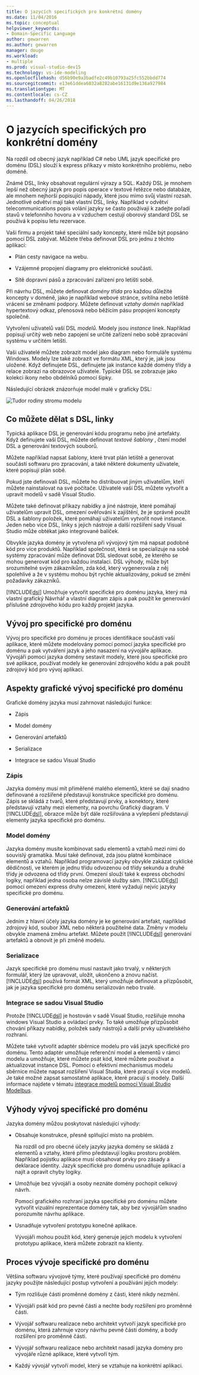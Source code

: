 ```yaml
---
title: O jazycích specifických pro konkrétní domény
ms.date: 11/04/2016
ms.topic: conceptual
helpviewer_keywords:
- Domain-Specific Language
author: gewarren
ms.author: gewarren
manager: douge
ms.workload:
- multiple
ms.prod: visual-studio-dev15
ms.technology: vs-ide-modeling
ms.openlocfilehash: d56b90e9a3badfe2c49b10793a25fc552bbdd774
ms.sourcegitcommit: e13e61ddea6032a8282abe16131d9e136a927984
ms.translationtype: MT
ms.contentlocale: cs-CZ
ms.lasthandoff: 04/26/2018
---
```

# <a name="about-domain-specific-languages"></a>O jazycích specifických pro konkrétní domény

Na rozdíl od obecný jazyk například C# nebo UML jazyk specifické pro doménu (DSL) slouží k express příkazy v místo konkrétního problému, nebo doméně.

Známé DSL, linky obsahovat regulární výrazy a SQL. Každý DSL je mnohem lepší než obecný jazyk pro popis operace v textové řetězce nebo databáze, ale mnohem nejhorší popisující nápady, které jsou mimo svůj vlastní rozsah. Jednotlivé odvětví mají také vlastní DSL, linky. Například v odvětví telecommunications popis volání jazyky se často používají k zadejte pořadí stavů v telefonního hovoru a v vzduchem cestují oborový standard DSL se používá k popisu letu rezervace.

Vaši firmu a projekt také speciální sady koncepty, které může být popsáno pomocí DSL zabývat. Můžete třeba definovat DSL pro jednu z těchto aplikací:

-   Plán cesty navigace na webu.

-   Vzájemné propojení diagramy pro elektronické součásti.

-   Sítě dopravní pásů a zpracování zařízení pro letišti sobě.

Při návrhu DSL, můžete definovat *domény třída* pro každou důležité koncepty v doméně, jako je například webové stránce, svítilna nebo letiště vrácení se změnami podpory. Můžete definovat *vztahy domén* například hypertextový odkaz, přenosová nebo běžícím pásu propojení koncepty společně.

Vytvoření uživatelů vaší DSL *modelů.* Modely jsou *instance* linek. Například popisují určitý web nebo zapojení se určité zařízení nebo sobě zpracování systému v určitém letišti.

Vaši uživatelé můžete zobrazit model jako diagram nebo formuláře systému Windows. Modely lze také zobrazit ve formátu XML, který je, jak jsou uložené. Když definujete DSL, definujete jak instance každé domény třídy a relace zobrazí na obrazovce uživatele. Typické DSL se zobrazuje jako kolekci ikony nebo obdélníků pomocí šipky.

Následující obrázek znázorňuje model malé v graficky DSL:

![Tudor rodiny stromu modelu](../modeling/media/tudor_familytreemodel.png "Tudor_FamilyTreeModel")

## <a name="what-you-can-do-with-dsls"></a>Co můžete dělat s DSL, linky

Typická aplikace DSL je generování kódu programu nebo jiné artefakty. Když definujete vaší DSL, můžete definovat *textové šablony* , čtení model DSL a generování textových souborů.

Můžete například napsat šablony, které trvat plán letiště a generovat součástí softwaru pro zpracování, a také některé dokumenty uživatele, které popisují plán sobě.

Pokud jste definovali DSL, můžete ho distribuovat jiným uživatelům, kteří můžete nainstalovat na své počítače. Uživatelé vaší DSL můžete vytvořit a upravit modelů v sadě Visual Studio.

Můžete také definovat příkazy nabídky a jiné nástroje, které pomáhají uživatelům upravit DSL, omezení ověřování k zajištění, že je správně použít DSL a šablony položek, které pomáhají uživatelům vytvořit nové instance. Jeden nebo více DSL, linky s jejich nástroje a další rozšíření sady Visual Studio může obtékat jako integrované balíček.

Obvykle jazyka domény je vytvořena při vývojový tým má napsat podobné kód pro více produktů. Například společnost, která se specializuje na sobě systémy zpracování může definovat DSL sledovat sobě, ze kterého se mohou generovat kód pro každou instalaci. DSL výhody, může být srozumitelné svým zákazníkům, zda kód, který vygenerovala z něj spolehlivé a že v systému mohou být rychle aktualizovány, pokud se změní požadavky zákazníků.

[!INCLUDE[dsl](../modeling/includes/dsl_md.md)] Umožňuje vytvořit specifické pro doménu jazyka, který má vlastní grafický Návrhář a vlastní diagram zápis a pak použít ke generování příslušné zdrojového kódu pro každý projekt jazyka.

## <a name="domain-specific-development"></a>Vývoj pro specifické pro doménu

Vývoj pro specifické pro doménu je proces identifikace součástí vaší aplikace, které můžete modelovány pomocí pomocí jazyka specifické pro doménu a pak vytváření jazyk a jeho nasazení na vývojáře aplikace. Vývojáři pomocí jazyka domény sestavit modely, které jsou specifické pro své aplikace, používat modely ke generování zdrojového kódu a pak použít zdrojový kód pro vývoj aplikací.

## <a name="aspects-of-graphical-domain-specific-development"></a>Aspekty grafické vývoj specifické pro doménu

Grafické domény jazyka musí zahrnovat následující funkce:

- Zápis

- Model domény

- Generování artefaktů

- Serializace

- Integrace se sadou Visual Studio

### <a name="notation"></a>Zápis

Jazyka domény musí mít přiměřené malého elementů, které se dají snadno definované a rozšířené představují konstrukce specifické pro doménu. Zápis se skládá z tvarů, které představují prvky, a konektory, které představují vztahy mezi elementy, na povrchu Grafický diagram. V [!INCLUDE[dsl](../modeling/includes/dsl_md.md)], obrazce může být dále rozšiřována a vylepšení představují elementy jazyka specifické pro doménu.

### <a name="domain-model"></a>Model domény

Jazyka domény musíte kombinovat sadu elementů a vztahů mezi nimi do souvislý gramatika. Musí také definovat, zda jsou platné kombinace elementů a vztahů. Například programovací jazyky obvykle zakázat cyklické dědičnosti, ve kterém je jednu třídu odvozenou od třídy sekundu a druhé třídy je odvozena od třídy první. Omezení slouží také k express obchodní logiky, například jedna osoba nelze závislé služby sám. [!INCLUDE[dsl](../modeling/includes/dsl_md.md)] pomocí omezení express druhy omezení, které vyžadují nejvíc jazyky specifické pro doménu.

### <a name="artifact-generation"></a>Generování artefaktů

Jedním z hlavní účely jazyka domény je ke generování artefakt, například zdrojový kód, soubor XML nebo některá použitelné data. Změny v modelu obvykle znamená změnu artefakt. Můžete použít [!INCLUDE[dsl](../modeling/includes/dsl_md.md)] generování artefaktů a obnovit je při změně modelu.

### <a name="serialization"></a>Serializace

Jazyk specifické pro doménu musí nastavit jako trvalý, v některých formulář, který lze upravovat, uložit, ukončeno a znovu načíst. [!INCLUDE[dsl](../modeling/includes/dsl_md.md)] používá formát XML, který umožňuje definovat a přizpůsobit, jak je jazyka specifické pro doménu serializován nebo trvalé.

### <a name="integration-with-visual-studio"></a>Integrace se sadou Visual Studio

Protože [!INCLUDE[dsl](../modeling/includes/dsl_md.md)] je hostován v sadě Visual Studio, rozšiřuje mnoha windows Visual Studio a ovládací prvky. To také umožňuje přizpůsobit chování příkazy nabídky, položek sady nástrojů a další prvky uživatelského rozhraní.

Můžete také vytvořit adaptér sběrnice modelu pro váš jazyk specifické pro doménu. Tento adaptér umožňuje referenční model a elementů v rámci modelu a umožňuje, které můžete psát kód, které můžete používat a aktualizovat instance DSL. Pomocí o efektivní mechanismus modelu sběrnice můžete napsat rozšíření Visual Studia, které pracují s více modelů. Je také možné zapsat samostatné aplikace, které pracují s modely. Další informace najdete v tématu [integrace modelů pomocí Visual Studio Modelbus](../modeling/integrating-models-by-using-visual-studio-modelbus.md).

## <a name="benefits-of-domain-specific-development"></a>Výhody vývoj specifické pro doménu

Jazyka domény můžou poskytovat následující výhody:

- Obsahuje konstrukce, přesně splňující místo na problém.

     Na rozdíl od pro obecné účely jazyky jazyka domény se skládá z elementů a vztahy, které přímo představují logiku prostoru problém. Například pojistku aplikace musí obsahovat prvky pro zásady a deklarace identity. Jazyk specifické pro doménu usnadňuje aplikací a najít a opravit chyby logiky.

- Umožňuje bez vývojáři a osoby neznáte domény pochopit celkový návrh.

     Pomocí grafického rozhraní jazyka specifické pro doménu můžete vytvořit vizuální reprezentace domény tak, aby bez vývojářům snadno porozumíte návrhu aplikace.

- Usnadňuje vytvoření prototypu konečné aplikace.

     Vývojáři mohou použít kód, který generuje jejich modelu k vytvoření prototypu aplikace, která můžete zobrazit na klienty.

## <a name="the-process-of-domain-specific-development"></a>Proces vývoje specifické pro doménu

Většina softwaru vývojové týmy, které používají specifické pro doménu jazyky použijte následující postup vytvoření a používání jejich modely:

-   Tým rozlišuje části proměnné domény z části, které nikdy nezmění.

-   Vývojáři psát kód pro pevné části a nechte body rozšíření pro proměnné části.

-   Vývojář softwaru realizace nebo architekt vytvoří jazyk specifické pro doménu, která zahrnuje vzory návrhu pevné částí domény, a body rozšíření pro proměnné části.

-   Vývojář softwaru realizace nebo architekt nasadí jazyka domény pro vývojáře různé aplikace, které vytvoří tým.

-   Každý vývojář vytvoří model, který se vztahuje na konkrétní aplikaci.